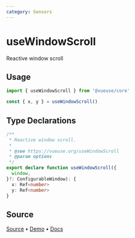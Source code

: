```yaml
---
category: Sensors
---
```


# useWindowScroll

Reactive window scroll

## Usage

```js
import { useWindowScroll } from '@vueuse/core'

const { x, y } = useWindowScroll()
```


<!--FOOTER_STARTS-->
## Type Declarations

```typescript
/**
 * Reactive window scroll.
 *
 * @see https://vueuse.org/useWindowScroll
 * @param options
 */
export declare function useWindowScroll({
  window,
}?: ConfigurableWindow): {
  x: Ref<number>
  y: Ref<number>
}
```

## Source

[Source](https://github.com/vueuse/vueuse/blob/main/packages/core/useWindowScroll/index.ts) • [Demo](https://github.com/vueuse/vueuse/blob/main/packages/core/useWindowScroll/demo.vue) • [Docs](https://github.com/vueuse/vueuse/blob/main/packages/core/useWindowScroll/index.md)


<!--FOOTER_ENDS-->
